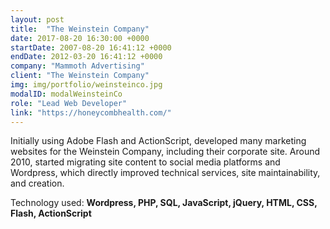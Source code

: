 ```yaml
---
layout: post
title:  "The Weinstein Company"
date: 2017-08-20 16:30:00 +0000
startDate: 2007-08-20 16:41:12 +0000
endDate: 2012-03-20 16:41:12 +0000
company: "Mammoth Advertising"
client: "The Weinstein Company"
img: img/portfolio/weinsteinco.jpg
modalID: modalWeinsteinCo
role: "Lead Web Developer"
link: "https://honeycombhealth.com/"
---
```

Initially using Adobe Flash and ActionScript, developed many marketing websites for the Weinstein Company, including their corporate site. Around 2010, started migrating site content to social media platforms and Wordpress, which directly improved technical services, site maintainability, and creation.

Technology used: **Wordpress, PHP, SQL, JavaScript, jQuery, HTML, CSS, Flash, ActionScript**
